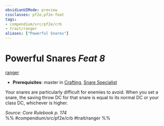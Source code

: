 ```yaml
---
obsidianUIMode: preview
cssclasses: pf2e,pf2e-feat
tags:
- compendium/src/pf2e/crb
- trait/ranger
aliases: ["Powerful Snares"]
---
```

# Powerful Snares  *Feat 8*  
[ranger](rules/traits/ranger.md "Ranger Class Trait")  

- **Prerequisites**: master in [Crafting](compendium/skills.md#Crafting), [Snare Specialist](compendium/feats/snare-specialist.md)

Your snares are particularly difficult for enemies to avoid. When you set a snare, the saving throw DC for that snare is equal to its normal DC or your class DC, whichever is higher.

*Source: Core Rulebook p. 174*  
%% #compendium/src/pf2e/crb #trait/ranger %%